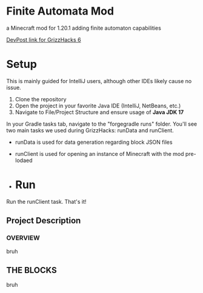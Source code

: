 # Finite Automata Mod
a Minecraft mod for 1.20.1 adding finite automaton capabilities

[DevPost link for GrizzHacks 6](https://devpost.com/software/finite-automata-minecraft-mod)

# Setup
This is mainly guided for IntelliJ users, although other IDEs likely cause no issue.
1. Clone the repository
2. Open the project in your favorite Java IDE (IntelliJ, NetBeans, etc.)
3. Navigate to File/Project Structure and ensure usage of **Java JDK 17**

In your Gradle tasks tab, navigate to the "forgegradle runs" folder. You'll see two main tasks we used during GrizzHacks: runData and runClient.
- runData is used for data generation regarding block JSON files
- runClient is used for opening an instance of Minecraft with the mod pre-lodaed

- # Run
Run the runClient task. That's it!

## Project Description

### OVERVIEW

bruh

## THE BLOCKS

bruh
